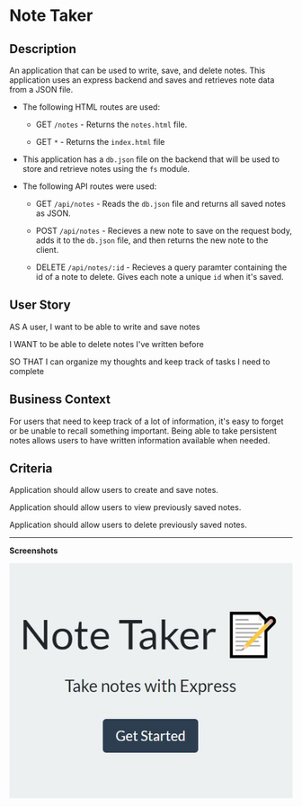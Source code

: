 # Note Taker

## Description

An application that can be used to write, save, and delete notes. This application uses an express backend and saves and retrieves note data from a JSON file.

* The following HTML routes are used:

  * GET `/notes` - Returns the `notes.html` file.

  * GET `*` - Returns the `index.html` file

* This application has a `db.json` file on the backend that will be used to store and retrieve notes using the `fs` module.

* The following API routes were used:

  * GET `/api/notes` - Reads the `db.json` file and returns all saved notes as JSON.

  * POST `/api/notes` - Recieves a new note to save on the request body, adds it to the `db.json` file, and then returns the new note to the client.

  * DELETE `/api/notes/:id` - Recieves a query paramter containing the id of a note to delete. Gives each note a unique `id` when it's saved. 
  
## User Story

AS A user, I want to be able to write and save notes

I WANT to be able to delete notes I've written before

SO THAT I can organize my thoughts and keep track of tasks I need to complete

## Business Context

For users that need to keep track of a lot of information, it's easy to forget or be unable to recall something important. Being able to take persistent notes allows users to have written information available when needed.

## Criteria

Application should allow users to create and save notes.

Application should allow users to view previously saved notes.

Application should allow users to delete previously saved notes.

- - -

**Screenshots**

![Homepage Screenshot](noteTakerScreenshot.JPG)


